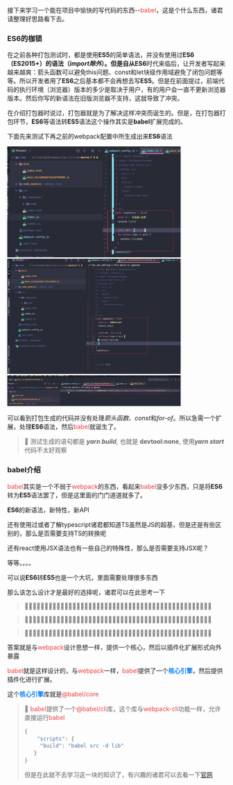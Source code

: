 接下来学习一个能在项目中愉快的写代码的东西--<font style="color:#f03d3d">babel</font>，这是个什么东西，诸君请整理好思路看下去。

### ES6的枷锁

在之前各种打包测试时，都是使用**ES5**的简单语法，并没有使用过**ES6（ES2015+）**的语法（*import除外*）。但是自从**ES6**时代来临后，让开发者写起来越来越爽：箭头函数可以避免this问题、const和let块级作用域避免了闭包问题等等。所以开发者用了**ES6**之后基本都不会再想去写**ES5**。但是在前面提过，前端代码的执行环境（浏览器）版本的多少是取决于用户，有的用户会一直不更新浏览器版本。然后你写的新语法在旧版浏览器不支持，这就导致了冲突。

在介绍打包器时说过，打包器就是为了解决这样冲突而诞生的。但是，在打包器打包环节，**ES6**等语法转**ES5**语法这个操作其实是**babel**扩展完成的。



下面先来测试下再之前的webpack配置中所生成出来**ES6**语法

<img src="./images/image-04-01.png" width="400">

<img src="./images/image-04-02.png" width="400">

<img src="./images/image-04-03.png" width="400">



可以看到打包生成的代码并没有处理*箭头函数*、*const*和*for-of*。所以急需一个扩展，处理**ES6**语法，然后<font style="color:#f03d3d">babel</font>就诞生了。



> :whale2: 测试生成的语句都是 ***yarn build***, 也就是 **devtool:none**, 使用***yarn start*** 代码不太好观察



### babel介绍

<font style="color:#f03d3d">babel</font>其实是一个不弱于<font style="color:#f03d3d">webpack</font>的东西，看起来<font style="color:#f03d3d">babel</font>没多少东西，只是将**ES6**转为**ES5**语法罢了，但是这里面的门门道道就多了。

**ES6**的新语法，新特性，新API

还有使用过或者了解typescript诸君都知道TS虽然是JS的超基，但是还是有些区别的，那么是否需要支持TS的转换呢

还有react使用JSX语法也有一些自己的特殊性，那么是否需要支持JSX呢？

等等。。。。

可以说**ES6**转**ES5**也是一个大坑，里面需要处理很多东西

那么该怎么设计才是最好的选择呢，诸君可以在此思考一下

>:whale2::whale2::whale2::whale2::whale2::whale2::whale2::whale2::whale2::whale2::whale2::whale2::whale2::whale2::whale2::whale2::whale2::whale2::whale2::whale2::whale2::whale2::whale2::whale2::whale2::whale2::whale2::whale2::whale2::whale2::whale2::whale2::whale2::whale2::whale2::whale2::whale2::whale2::whale2::whale2::whale2::whale2::whale2::whale2::whale2::whale2::whale2:

>:whale2::whale2::whale2::whale2::whale2::whale2::whale2::whale2::whale2::whale2::whale2::whale2::whale2::whale2::whale2::whale2::whale2::whale2::whale2::whale2::whale2::whale2::whale2::whale2::whale2::whale2::whale2::whale2::whale2::whale2::whale2::whale2::whale2::whale2::whale2::whale2::whale2::whale2::whale2::whale2::whale2::whale2::whale2::whale2::whale2::whale2::whale2:

>:whale2::whale2::whale2::whale2::whale2::whale2::whale2::whale2::whale2::whale2::whale2::whale2::whale2::whale2::whale2::whale2::whale2::whale2::whale2::whale2::whale2::whale2::whale2::whale2::whale2::whale2::whale2::whale2::whale2::whale2::whale2::whale2::whale2::whale2::whale2::whale2::whale2::whale2::whale2::whale2::whale2::whale2::whale2::whale2::whale2::whale2::whale2:



答案就是与<font style="color:#f03d3d">webpack</font>设计思想一样，提供一个核心，然后以插件化扩展形式向外暴露

<font style="color:#f03d3d">babel</font>就是这样设计的，与<font style="color:#f03d3d">webpack</font>一样，<font style="color:#f03d3d">babel</font>提供了一个<font style="color:#007FFF">**核心引擎**</font>，然后提供插件化进行扩展。

这个<font style="color:#007FFF">**核心引擎**</font>库就是<font style="color:#f03d3d">@babel/core</font>



> :whale2: <font style="color:#f03d3d">babel</font>提供了一个<font style="color:#f03d3d">@babel/cli</font>库，这个库与<font style="color:#f03d3d">webpack-cli</font>功能一样，允许直接运行<font style="color:#f03d3d">babel</font>
>
> ```javascript
> {
>     "scripts": {
>      "build": "babel src -d lib"
>    }
> }
> ```
>
> 但是在此就不去学习这一块的知识了，有兴趣的诸君可以去看一下[官网](https://www.babeljs.cn/docs/usage)








